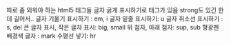 따로 좀 외워야 하는 html5 태그들
글자 굵게 표시하기로 <b></b>태그가 있음 strong도 있긴 한데 길어서..
글자 기울기 표시하기 : em, i
글자 밑줄 표시하기: u
글자 취소선 표시하기 : s, del
큰 글자 표시, 작은 글자 표시: big, small
위 첨자, 아래 첨자: sup, sub
형광펜 배경색 글자 : mark
수평선 넣기: hr

